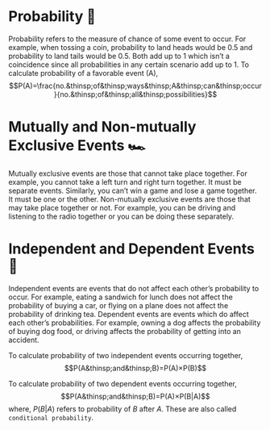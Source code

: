 # Probability 🎲
Probability refers to the measure of chance of some event to occur. For example, when tossing a coin, probability to land heads would be 0.5 and probability to land tails would be 0.5. Both add up to 1 which isn’t a coincidence since all probabilities in any certain scenario add up to 1.
To calculate probability of a favorable event (A),
$$P(A)=\frac{no.&thinsp;of&thinsp;ways&thinsp;A&thinsp;can&thinsp;occur}{no.&thinsp;of&thinsp;all&thinsp;possibilities}$$

# Mutually and Non-mutually Exclusive Events 🏎️
Mutually exclusive events are those that cannot take place together. For example, you cannot take a left turn and right turn together. It must be separate events. Similarly, you can’t win a game and lose a game together. It must be one or the other.
Non-mutually exclusive events are those that may take place together or not. For example, you can be driving and listening to the radio together or you can be doing these separately.

# Independent and Dependent Events 🧨
Independent events are events that do not affect each other’s probability to occur. For example, eating a sandwich for lunch does not affect the probability of buying a car, or flying on a plane does not affect the probability of drinking tea.
Dependent events are events which do affect each other’s probabilities. For example, owning a dog affects the probability of buying dog food, or driving affects the probability of getting into an accident.

To calculate probability of two independent events occurring together,
$$P(A&thinsp;and&thinsp;B)=P(A)×P(B)$$

To calculate probability of two dependent events occurring together,
$$P(A&thinsp;and&thinsp;B)=P(A)×P(B|A)$$
where, $P(B|A)$ refers to probability of $B$ after $A$. These are also called `conditional probability`.
